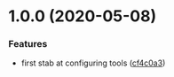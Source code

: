 # 1.0.0 (2020-05-08)


### Features

* first stab at configuring tools ([cf4c0a3](https://github.com/patrickocoffeyo/semantic-release/commit/cf4c0a36f37bfe9c47445f5e7748529b16f555fa))
